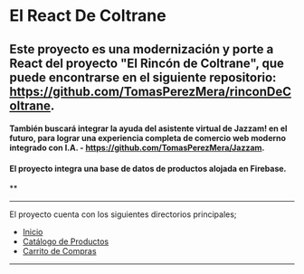 # El React De Coltrane

## Este proyecto es una modernización y porte a React del proyecto **"El Rincón de Coltrane"**, que puede encontrarse en el siguiente repositorio: https://github.com/TomasPerezMera/rinconDeColtrane.

#### También buscará integrar la ayuda del asistente virtual de **Jazzam!** en el futuro, para lograr una experiencia completa de comercio web moderno integrado con I.A. - https://github.com/TomasPerezMera/Jazzam.

#### El proyecto integra una base de datos de productos alojada en Firebase.

\*\*

---

El proyecto cuenta con los siguientes directorios principales;

- [Inicio](https://tomasperezmera.github.io/ElReactDeColtrane/)
- [Catálogo de Productos](https://tomasperezmera.github.io/ElReactDeColtrane/#/catalog)
- [Carrito de Compras](https://tomasperezmera.github.io/ElReactDeColtrane/#/cartDisplay)

---
